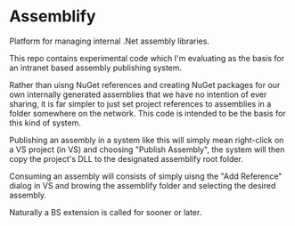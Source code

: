 # Assemblify
Platform for managing internal .Net assembly libraries.

This repo contains experimental code which I'm evaluating as the basis for an intranet based assembly publishing system.

Rather than uisng NuGet references and creating NuGet packages for our own internally generated assemblies that we have no intention of ever sharing, it is far simpler to just set project references to assemblies in a folder somewhere on the network. This code is intended to be the basis for this kind of system.

Publishing an assembly in a system like this will simply mean right-click on a VS project (in VS) and choosing "Publish Assembly", the system will then copy the project's DLL to the designated assemblify root folder.

Consuming an assembly will consists of simply uisng the "Add Reference" dialog in VS and browing the assemblify folder and selecting the desired assembly.

Naturally a BS extension is called for sooner or later.
